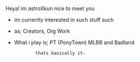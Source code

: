 Heya! im astroXkun nice to meet you
- im currently interested in such stuff such
- as; Creators, Org Work
- What i play is; PT (PonyTown) MLBB and Badland

              thats basically it-
  


